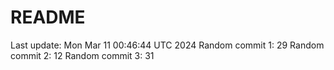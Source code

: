 # README

Last update: Mon Mar 11 00:46:44 UTC 2024
Random commit 1: 29
Random commit 2: 12
Random commit 3: 31
